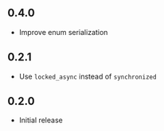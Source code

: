 ## 0.4.0

- Improve enum serialization

## 0.2.1

- Use `locked_async` instead of `synchronized`

## 0.2.0

- Initial release

